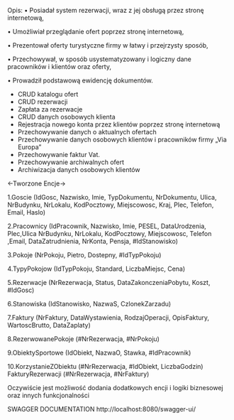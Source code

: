 Opis:
•	Posiadał system rezerwacji, wraz z jej obsługą przez stronę internetową,


•	Umożliwiał przeglądanie ofert poprzez stronę internetową,


•	Prezentował oferty turystyczne firmy w łatwy i przejrzysty sposób,


•	Przechowywał, w sposób usystematyzowany i logiczny dane pracowników i klientów oraz oferty,


•	Prowadził podstawową ewidencję dokumentów.



- CRUD katalogu ofert
- CRUD rezerwacji
- Zapłata za rezerwacje
- CRUD danych  osobowych klienta
- Rejestracja nowego konta przez klientów poprzez stronę internetową
- Przechowywanie danych  o aktualnych ofertach
- Przechowywanie danych osobowych klientów i pracowników firmy „Via Europa”
- Przechowywanie faktur Vat.
- Przechowywanie archiwalnych ofert
- Archiwizacja danych osobowych klientów


<-Tworzone Encje->

1.Goscie (IdGosc, Nazwisko, Imie, TypDokumentu, NrDokumentu, Ulica, NrBudynku,
 NrLokalu, KodPocztowy, Miejscowosc, Kraj, Plec, Telefon, Email, Haslo)

2.Pracownicy (IdPracownik, Nazwisko, Imie, PESEL, DataUrodzenia, Plec,Ulica
NrBudynku, NrLokalu, KodPocztowy, Miejscowosc, Telefon ,Email, DataZatrudnienia, NrKonta, Pensja,  #IdStanowisko)

3.Pokoje (NrPokoju, Pietro, Dostepny, #IdTypPokoju)

4.TypyPokojow (IdTypPokoju, Standard, LiczbaMiejsc, Cena)

5.Rezerwacje (NrRezerwacja, Status,  DataZakonczeniaPobytu, Koszt, #IdGosc)

6.Stanowiska (IdStanowisko, NazwaS, CzlonekZarzadu)

7.Faktury (NrFaktury, DataWystawienia, RodzajOperacji, OpisFaktury, 
 WartoscBrutto, DataZaplaty)

8.RezerwowanePokoje (#NrRezerwacja, #NrPokoju)

9.ObiektySportowe (IdObiekt, NazwaO, Stawka, #IdPracownik)

10.KorzystanieZObiektu (#NrRezerwacja, #IdObiekt, LiczbaGodzin)
	FakturyRezerwacji (#NrRezerwacja, #NrFaktury)

Oczywiście jest możliwość dodania dodatkowych encji i logiki biznesowej oraz innych funkcjonalności

SWAGGER DOCUMENTATION
http://localhost:8080/swagger-ui/

